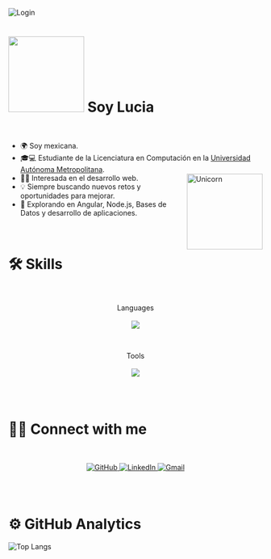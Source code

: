
<!--
**Diose03/Diose03** is a ✨ _special_ ✨ repository because its `README.md` (this file) appears on your GitHub profile.-->
![Login](https://github.com/Diose03/Diose03/blob/main/Login1.gif)


<h1 align="left""><img src="https://media4.giphy.com/media/v1.Y2lkPTc5MGI3NjExaHA2azVkdmdobjVrbXYzdjNtdHNla2doMHI0eXJ4ZnVzNWdrZHl0NCZlcD12MV9pbnRlcm5hbF9naWZfYnlfaWQmY3Q9cw/Po7cyzjph5pZaAMaSb/giphy.gif" width="150px"><b> Soy Lucia </b></h1>
<!--img align="right" width=150px alt="Unicorn" src="https://img1.picmix.com/output/stamp/normal/7/9/9/5/2335997_2f709.gif"/-->

<br>

- 🌍 Soy mexicana.
-  🎓💻 Estudiante de la Licenciatura en Computación en la <a href="https://www.uam.mx/unidad_iztapalapa.html">Universidad Autónoma Metropolitana</a>.  
- 👨‍💻 Interesada en el desarrollo web.
  <img align="right" width=150px alt="Unicorn" src="https://media3.giphy.com/media/v1.Y2lkPTc5MGI3NjExMWdmZGNkZmt6cXV0NWUwazM1c25sd3ZqZzIyZGVrbjM3YW9hbzNudiZlcD12MV9pbnRlcm5hbF9naWZfYnlfaWQmY3Q9dHM/p7h0Fsn0RKgLDQRZsK/giphy.gif"/>
- 💡 Siempre buscando nuevos retos y oportunidades para mejorar.
- 🚀 Explorando en Angular, Node.js, Bases de Datos y desarrollo de aplicaciones.
<br><br><br>


# 🛠️ Skills

<br>
<div>
<p align="center">
   Languages 
  <br><br>
  <a href="https://skillicons.dev">
    <img src="https://skillicons.dev/icons?i=java,py,js,html,css vscode=14" />
  </a>
</p>
</div>

<br>
<div>
  
<p align="center">
  Tools
  <br><br>
  <a href="https://skillicons.dev">
    <img src="https://skillicons.dev/icons?i=angular,mysql,bootstrap,figma,codepen,eclipse,vscode vscode=14" />
  </a>
</p>
</div>

<br><br>

# 🤝🏻 Connect with me
<br>
<p align="center">
  <a href="https://github.com/Diose03" target="_blank">
    <img src="https://skillicons.dev/icons?i=github" alt="GitHub"/>
  </a>
  <a href="https://www.linkedin.com/in/lucia-villa-figueroa-a103b333a" target="_blank">
    <img src="https://skillicons.dev/icons?i=linkedin" alt="LinkedIn"/>
  </a>
  <a href="mailto:ldvf03@gmail.com" target="_blank">
    <img src="https://skillicons.dev/icons?i=gmail" alt="Gmail" />
  </a>
</p>

</div>

<br><br>

# ⚙️  GitHub Analytics
![Top Langs](https://github-readme-stats.vercel.app/api/top-langs/?username=Diose03&theme=material-palenight&layout=compact)
